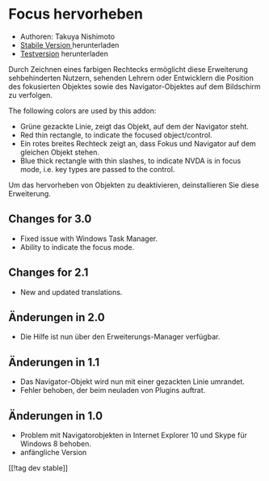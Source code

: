 # Focus hervorheben #

* Authoren: Takuya Nishimoto
* [Stabile Version ][1] herunterladen
* [Testversion][1] herunterladen

Durch Zeichnen eines farbigen Rechtecks ermöglicht diese Erweiterung
sehbehinderten Nutzern, sehenden Lehrern oder Entwicklern die Position des
fokusierten Objektes sowie des Navigator-Objektes auf dem Bildschirm zu
verfolgen.

The following colors are used by this addon:

* Grüne gezackte Linie, zeigt das Objekt, auf dem der Navigator steht.
* Red thin rectangle, to indicate the focused object/control.
* Ein rotes breites Rechteck zeigt an, dass Fokus und Navigator auf dem
  gleichen Objekt stehen.
* Blue thick rectangle with thin slashes, to indicate NVDA is in focus mode,
  i.e. key types are passed to the control.

Um das hervorheben von Objekten zu deaktivieren, deinstallieren Sie diese
Erweiterung.

## Changes for 3.0 ##

* Fixed issue with Windows Task Manager.
* Ability to indicate the focus mode.

## Changes for 2.1 ##

* New and updated translations.

## Änderungen in 2.0 ##

* Die Hilfe ist nun über den Erweiterungs-Manager verfügbar.

## Änderungen in 1.1 ##

* Das Navigator-Objekt wird nun mit einer gezackten Linie umrandet.
* Fehler behoben, der beim neuladen von Plugins auftrat.

## Änderungen in 1.0 ##

* Problem mit Navigatorobjekten in Internet Explorer 10 und Skype für
  Windows 8 behoben.
* anfängliche Version


[[!tag dev stable]]

[1]: http://addons.nvda-project.org/files/get.php?file=fh-dev

[2]: http://addons.nvda-project.org/files/get.php?file=fh
